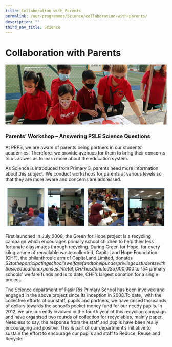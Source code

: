 ```yaml
---
title: Collaboration with Parents
permalink: /our-programmes/Science/collaboration-with-parents/
description: ""
third_nav_title: Science
---
```

# **Collaboration with Parents**

![](/images/Info%20Pic/Science%205.png)





### Parents’ Workshop – Answering PSLE Science Questions

At PRPS, we are aware of parents being partners in our students’ academics. Therefore, we provide avenues for them to bring their concerns to us as well as to learn more about the education system.

As Science is introduced from Primary 3, parents need more information about this subject. We conduct workshops for parents at various levels so that they are more aware and concerns are addressed.

![](/images/Science1.jpg)

First launched in July 2008, the Green for Hope project is a recycling campaign which encourages primary school children to help their less fortunate classmates through recycling. During Green for Hope, for every kilogramme of recyclable waste collected, CapitaLand Hope Foundation (CHF), the philanthropic arm of CapitaLand Limited, donates S$2 to the participating school’s welfare fund to help underprivileged students with basic education expenses. In total, CHF has donated S$5,000,000 to 154 primary schools’ welfare funds and is to date, CHF’s largest donation for a single project.

The Science department of Pasir Ris Primary School has been involved and engaged in the above project since its inception in 2008.To date,  with the collective efforts of our staff, pupils and partners, we have raised thousands of dollars towards the school’s pocket money fund for our needy pupils. In 2012, we are currently involved in the fourth year of this recycling campaign and have organised two rounds of collection for recyclables, mainly paper. Needless to say, the response from the staff and pupils have been really encouraging and positve. This is part of our department’s initiative to sustain the effort to encourage our pupils and staff to Reduce, Reuse and Recycle.